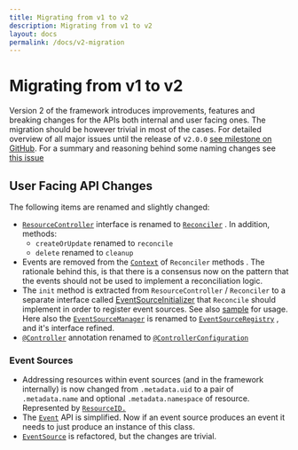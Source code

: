 ```yaml
---
title: Migrating from v1 to v2
description: Migrating from v1 to v2
layout: docs
permalink: /docs/v2-migration
---
```


# Migrating from v1 to v2

Version 2 of the framework introduces improvements, features and breaking changes for the APIs both internal and user
facing ones. The migration should be however trivial in most of the cases. For detailed overview of all major issues
until the release of
v`2.0.0` [see milestone on GitHub](https://github.com/java-operator-sdk/java-operator-sdk/milestone/1). For a summary
and reasoning behind some naming changes
see [this issue](https://github.com/java-operator-sdk/java-operator-sdk/issues/655)

## User Facing API Changes

The following items are renamed and slightly changed:

- [`ResourceController`](https://github.com/java-operator-sdk/java-operator-sdk/blob/v1/operator-framework-core/src/main/java/io/javaoperatorsdk/operator/api/ResourceController.java)
  interface is renamed
  to [`Reconciler`](https://github.com/java-operator-sdk/java-operator-sdk/blob/main/operator-framework-core/src/main/java/io/javaoperatorsdk/operator/api/reconciler/Reconciler.java)
  . In addition, methods:
    - `createOrUpdate` renamed to `reconcile`
    - `delete` renamed to `cleanup`
- Events are removed from
  the [`Context`](https://github.com/java-operator-sdk/java-operator-sdk/blob/main/operator-framework-core/src/main/java/io/javaoperatorsdk/operator/api/reconciler/Context.java)
  of `Reconciler` methods . The rationale behind this, is that there is a consensus now on the pattern that the events
  should not be used to implement a reconciliation logic.
- The `init` method is extracted from `ResourceController` / `Reconciler` to a separate interface
  called [EventSourceInitializer](https://github.com/java-operator-sdk/java-operator-sdk/blob/main/operator-framework-core/src/main/java/io/javaoperatorsdk/operator/api/reconciler/EventSourceInitializer.java)
  that `Reconcile` should implement in order to register event sources. See
  also [sample](https://github.com/java-operator-sdk/java-operator-sdk/blob/main/sample-operators/tomcat-operator/src/main/java/io/javaoperatorsdk/operator/sample/WebappReconciler.java)
  for usage. Here also
  the [`EventSourceManager`](https://github.com/java-operator-sdk/java-operator-sdk/blob/v1/operator-framework-core/src/main/java/io/javaoperatorsdk/operator/processing/event/EventSourceManager.java)
  is renamed
  to [`EventSourceRegistry`](https://github.com/java-operator-sdk/java-operator-sdk/blob/main/operator-framework-core/src/main/java/io/javaoperatorsdk/operator/processing/event/source/EventSourceRegistry.java)
  , and it's interface refined.
- [`@Controller`](https://github.com/java-operator-sdk/java-operator-sdk/blob/v1/operator-framework-core/src/main/java/io/javaoperatorsdk/operator/api/Controller.java)
  annotation renamed
  to [`@ControllerConfiguration`](https://github.com/java-operator-sdk/java-operator-sdk/blob/main/operator-framework-core/src/main/java/io/javaoperatorsdk/operator/api/reconciler/ControllerConfiguration.java)

### Event Sources

- Addressing resources within event sources (and in the framework internally) is now changed from `.metadata.uid` to a
  pair of `.metadata.name` and optional `.metadata.namespace` of resource. Represented
  by [`ResourceID.`](https://github.com/java-operator-sdk/java-operator-sdk/blob/main/operator-framework-core/src/main/java/io/javaoperatorsdk/operator/processing/event/ResourceID.java)
- The [`Event`](https://github.com/java-operator-sdk/java-operator-sdk/blob/main/operator-framework-core/src/main/java/io/javaoperatorsdk/operator/processing/event/Event.java)
  API is simplified. Now if an event source produces an event it needs to just produce an instance of this class.
- [`EventSource`](https://github.com/java-operator-sdk/java-operator-sdk/blob/main/operator-framework-core/src/main/java/io/javaoperatorsdk/operator/processing/event/source/EventSource.java)
  is refactored, but the changes are trivial. 
  
